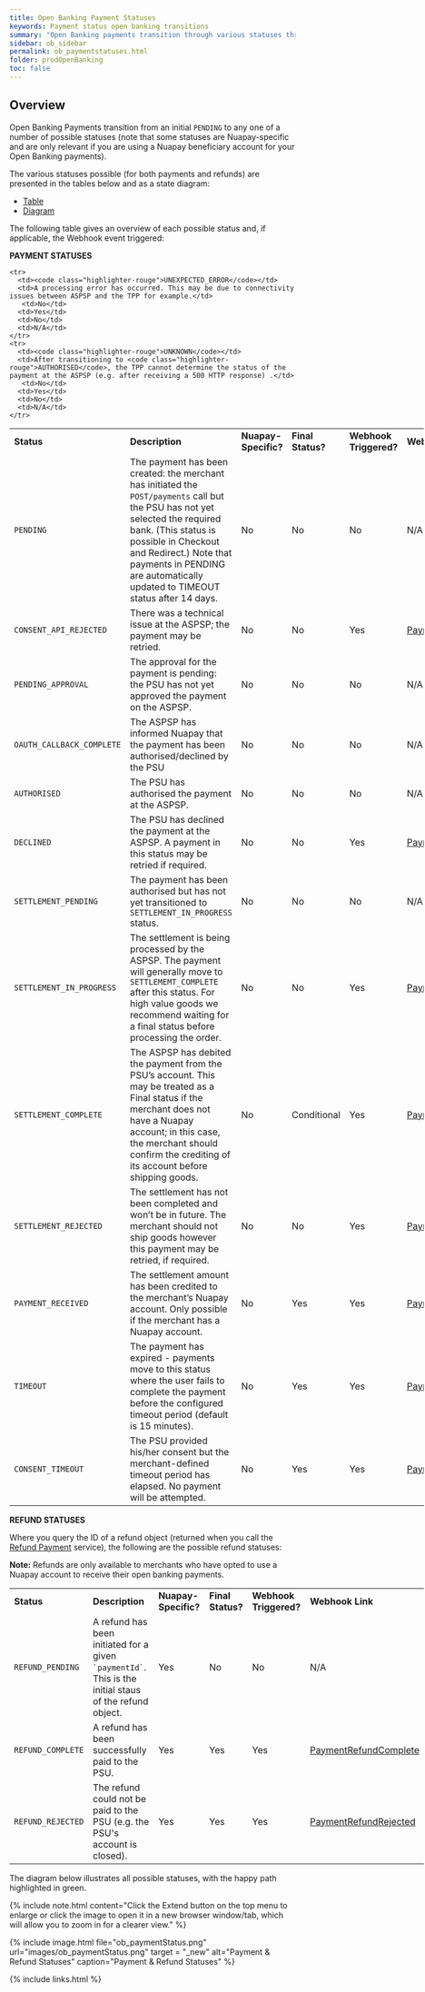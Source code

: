 ```yaml
---
title: Open Banking Payment Statuses
keywords: Payment status open banking transitions
summary: "Open Banking payments transition through various statuses through their lifecycle. This section describes each of these statuses and the Webhooks that may be generated as statuses transition."
sidebar: ob_sidebar
permalink: ob_paymentstatuses.html
folder: prodOpenBanking
toc: false
---
```


## Overview

Open Banking Payments transition from an initial `PENDING` to any one of a number of possible statuses (note that some statuses are Nuapay-specific and are only relevant if you are using a Nuapay beneficiary account for your Open Banking payments).

The various statuses possible (for both payments and refunds) are presented in the tables below and as a state diagram:



<ul id="profileTabs" class="nav nav-tabs">
    <li class="active"><a href="#profile" data-toggle="tab">Table</a></li>
    <li><a href="#about" data-toggle="tab">Diagram</a></li>

</ul>
  <div class="tab-content">
<div role="tabpanel" class="tab-pane active" id="profile">


<p>The following table gives an overview of each possible status and, if applicable, the Webhook event triggered:</p>

<p><b>PAYMENT STATUSES</b></p>

<table style="width: 730px;">
  <tbody>
    <tr>
      <td><strong>Status</strong></td>
      <td><strong>Description</strong></td>
      <td><strong>Nuapay-Specific?</strong></td>
      <td><strong>Final Status?</strong></td>
      <td><strong>Webhook Triggered?</strong></td>
      <td><strong>Webhook Link</strong></td>
    </tr>
    <tr>
      <td><code class="highlighter-rouge">PENDING</code></td>
      <td>The payment has been created: the merchant has initiated the <code class="highlighter-rouge">POST/payments</code> call but the PSU has not yet selected the required bank. (This status is possible in Checkout and Redirect.) Note that payments in PENDING are automatically updated to TIMEOUT status after 14 days.</td>
      <td>No</td>
      <td>No</td>
      <td>No</td>
      <td>N/A</td>
    </tr>
    <tr>
      <td><code class="highlighter-rouge">CONSENT_API_REJECTED</code></td>
      <td>There was a technical issue at the ASPSP; the payment may be retried.</td>
      <td>No</td>
      <td>No</td>
      <td>Yes</td>
      <td><a href="ob_whpaymentrejected.html">PaymentRejected</a></td>
    </tr>
    <tr>
      <td><code class="highlighter-rouge">PENDING_APPROVAL</code></td>
      <td>The approval for the payment is pending: the PSU has not yet approved the payment on the ASPSP.</td>
       <td>No</td>
      <td>No</td>
      <td>No</td>
      <td>N/A</td>
    </tr>
    <tr>
      <td><code class="highlighter-rouge">OAUTH_CALLBACK_COMPLETE</code></td>
      <td>The ASPSP has informed Nuapay that the payment has been authorised/declined by the PSU</td>
       <td>No</td>
      <td>No</td>
      <td>No</td>
      <td>N/A</td>
    </tr>
    <tr>
      <td><code class="highlighter-rouge">AUTHORISED</code></td>
      <td>The PSU has authorised the payment at the ASPSP.</td>
       <td>No</td>
      <td>No</td>
      <td>No</td>
      <td>N/A</td>
    </tr>
    <tr>
      <td><code class="highlighter-rouge">DECLINED</code></td>
      <td>The PSU has declined the payment at the ASPSP. A payment in this status may be retried if required.</td>
      <td>No</td>
      <td>No</td>
      <td>Yes</td>
      <td><a href="ob_whpaymentdecl.html">PaymentDeclined</a></td>
    </tr>
    <!--
    <tr>
      <td>FUNDS_CHECK_TIMEOUT [not implemented]</td>
      <td>The response to the funds check is later than the configured timeout.</td>
      <td>No</td>
      <td>Yes</td>
      <td>No</td>
      <td>N/A</td>
    </tr>
    <tr>
      <td>FUNDS_CHECK_FAILED [not implemented]</td>
      <td>(Currently not implemented) The funds check has indicated that there are insufficient funds to complete the payment.</td>
       <td>No</td>
      <td>Yes</td>
      <td>No</td>
      <td>N/A</td>
    </tr>
    <tr>
      <td>FUNDS_CHECK_PASSED [not implemented]</td>
      <td>(Currently not implemented) Sufficient funds are available to complete the payment.</td>
       <td>No</td>
      <td>No</td>
      <td>No</td>
      <td>N/A</td>
    </tr>
    -->
    <tr>
      <td><code class="highlighter-rouge">SETTLEMENT_PENDING</code></td>
      <td>The payment has been authorised but has not yet transitioned to <code class="highlighter-rouge">SETTLEMENT_IN_PROGRESS</code> status.</td>
       <td>No</td>
      <td>No</td>
      <td>No</td>
      <td>N/A</td>
    </tr>
    <tr>
      <td><code class="highlighter-rouge">SETTLEMENT_IN_PROGRESS</code></td>
      <td>The settlement is being processed by the ASPSP. The payment will generally move to <code class="highlighter-rouge">SETTLEMEMT_COMPLETE</code> after this status. For high value goods we recommend waiting for a final status before processing the order.</td>
      <td>No</td>
      <td>No</td>
      <td>Yes</td>
      <td><a href="ob_whpaymentinprogress.html">PaymentInProgress</a></td>
    </tr>
    <tr>
      <td><code class="highlighter-rouge">SETTLEMENT_COMPLETE</code></td>
      <td>The ASPSP has debited the payment from the PSU’s account. This may be treated as a Final status if the merchant does not have a Nuapay account; in this case, the merchant should confirm the crediting of its account before shipping goods.</td>
       <td>No</td>
      <td>Conditional</td>
      <td>Yes</td>
      <td><a href="ob_whpaymentcomplete.html">PaymentCompleted</a></td>
    </tr>
    <tr>
      <td><code class="highlighter-rouge">SETTLEMENT_REJECTED</code></td>
      <td>The settlement has not been completed and won’t be in future. The merchant should not ship goods however this payment may be retried, if required.</td>
       <td>No</td>
      <td>No</td>
      <td>Yes</td>
      <td><a href="ob_whpaymentrejected.html">PaymentRejected</a></td>
    </tr>
    <tr>
      <td><code class="highlighter-rouge">PAYMENT_RECEIVED</code></td>
      <td>The settlement amount has been credited to the merchant’s Nuapay account. Only possible if the merchant has a Nuapay account.</td>
       <td>No</td>
       <td>Yes</td>
      <td>Yes</td>    
      <td><a href="ob_whreceived.html">PaymentReceived</a></td>
    </tr>
    <tr>
      <td><code class="highlighter-rouge">TIMEOUT</code></td>
      <td>The payment has expired - payments move to this status where the user fails to complete the payment before the configured timeout period (default is 15 minutes).</td>
       <td>No</td>
      <td>Yes</td>
      <td>Yes</td>
      <td><a href="ob_whpaymenttimeout.html">PaymentTimeout</a></td>
    </tr>
    <tr>
      <td><code class="highlighter-rouge">CONSENT_TIMEOUT</code></td>
      <td>The PSU provided his/her consent but the merchant-defined timeout period has elapsed. No payment will be attempted.</td>
       <td>No</td>
      <td>Yes</td>
      <td>Yes</td>
      <td><a href="ob_whpaymenttimeout.html">PaymentTimeout</a></td>
    </tr>        


    <tr>
      <td><code class="highlighter-rouge">UNEXPECTED_ERROR</code></td>
      <td>A processing error has occurred. This may be due to connectivity issues between ASPSP and the TPP for example.</td>
       <td>No</td>
      <td>Yes</td>
      <td>No</td>
      <td>N/A</td>
    </tr>
    <tr>
      <td><code class="highlighter-rouge">UNKNOWN</code></td>
      <td>After transitioning to <code class="highlighter-rouge">AUTHORISED</code>, the TPP cannot determine the status of the payment at the ASPSP (e.g. after receiving a 500 HTTP response) .</td>
       <td>No</td>
      <td>Yes</td>
      <td>No</td>
      <td>N/A</td>
    </tr>
  </tbody>
</table>


<p><b>REFUND STATUSES</b></p>

<p>Where you query the ID of a refund object (returned when you call the <a href = 'ob_refundpayment.html'>Refund Payment</a> service), the following are the possible refund statuses:</p>

<p><b>Note:</b> Refunds are only available to merchants who have opted to use a Nuapay account to receive their open banking payments.</p>

<table style="width: 730px;">
  <tbody>
    <tr>
      <td><strong>Status</strong></td>
      <td><strong>Description</strong></td>
      <td><strong>Nuapay-Specific?</strong></td>
      <td><strong>Final Status?</strong></td>
      <td><strong>Webhook Triggered?</strong></td>
      <td><strong>Webhook Link</strong></td>
    </tr>
    <tr>
      <td><code class="highlighter-rouge">REFUND_PENDING</code></td>
      <td>A refund has been initiated for a given <code class="highlighter-rouge">`paymentId`</code>. This is the initial staus of the refund object.</td>
      <td>Yes</td>
      <td>No</td>
      <td>No</td>
      <td>N/A</td>
    </tr>
    <tr>
      <td><code class="highlighter-rouge">REFUND_COMPLETE</code></td>
      <td>A refund  has been successfully paid to the PSU.</td>
      <td>Yes</td>
      <td>Yes</td>
      <td>Yes</td>
      <td><a href="ob_whrefundcomplete.html">PaymentRefundComplete</a></td>
    </tr>
     <tr>
      <td><code class="highlighter-rouge">REFUND_REJECTED</code></td>
      <td>The refund could not be paid to the PSU (e.g. the PSU's account is closed).</td>
      <td>Yes</td>
      <td>Yes</td>
      <td>Yes</td>
      <td><a href="ob_whrefundrejected.html">PaymentRefundRejected</a></td>
    </tr>
 </tbody>
</table>



</div>

<div role="tabpanel" class="tab-pane" id="about">
<p>The diagram below illustrates all possible statuses, with the happy path highlighted in green.</p>




{% include note.html content="Click the Extend button on the top menu to enlarge or click the image to open it in a new browser window/tab, which will allow you to zoom in for a clearer view." %}


 {% include image.html file="ob_paymentStatus.png" url="images/ob_paymentStatus.png" target = "_new" alt="Payment & Refund Statuses" caption="Payment & Refund Statuses" %}

</div>
</div>






{% include links.html %}
